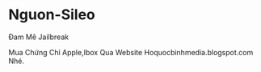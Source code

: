 # Nguon-Sileo
Đam Mê Jailbreak

Mua Chứng Chỉ Apple,Ibox Qua Website Hoquocbinhmedia.blogspot.com Nhé.
